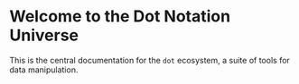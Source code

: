 # Welcome to the Dot Notation Universe

This is the central documentation for the `dot` ecosystem, a suite of tools for data manipulation.
